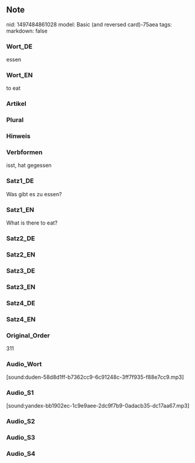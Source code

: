 ## Note
nid: 1497484861028
model: Basic (and reversed card)-75aea
tags: 
markdown: false

### Wort_DE
essen

### Wort_EN
to eat

### Artikel


### Plural


### Hinweis


### Verbformen
isst, hat gegessen

### Satz1_DE
Was gibt es zu essen?

### Satz1_EN
What is there to eat?

### Satz2_DE


### Satz2_EN


### Satz3_DE


### Satz3_EN


### Satz4_DE


### Satz4_EN


### Original_Order
311

### Audio_Wort
[sound:duden-58d8d1ff-b7362cc9-6c91248c-3ff7f935-f88e7cc9.mp3]

### Audio_S1
[sound:yandex-bb1902ec-1c9e9aee-2dc9f7b9-0adacb35-dc17aa67.mp3]

### Audio_S2


### Audio_S3


### Audio_S4

